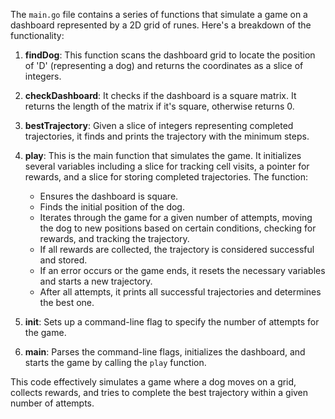 The `main.go` file contains a series of functions that simulate a game on a dashboard represented by a 2D grid of runes. Here's a breakdown of the functionality:

1. **findDog**: This function scans the dashboard grid to locate the position of 'D' (representing a dog) and returns the coordinates as a slice of integers.

2. **checkDashboard**: It checks if the dashboard is a square matrix. It returns the length of the matrix if it's square, otherwise returns 0.

3. **bestTrajectory**: Given a slice of integers representing completed trajectories, it finds and prints the trajectory with the minimum steps.

4. **play**: This is the main function that simulates the game. It initializes several variables including a slice for tracking cell visits, a pointer for rewards, and a slice for storing completed trajectories. The function:
   - Ensures the dashboard is square.
   - Finds the initial position of the dog.
   - Iterates through the game for a given number of attempts, moving the dog to new positions based on certain conditions, checking for rewards, and tracking the trajectory.
   - If all rewards are collected, the trajectory is considered successful and stored.
   - If an error occurs or the game ends, it resets the necessary variables and starts a new trajectory.
   - After all attempts, it prints all successful trajectories and determines the best one.

5. **init**: Sets up a command-line flag to specify the number of attempts for the game.

6. **main**: Parses the command-line flags, initializes the dashboard, and starts the game by calling the `play` function.

This code effectively simulates a game where a dog moves on a grid, collects rewards, and tries to complete the best trajectory within a given number of attempts.
